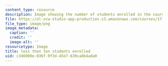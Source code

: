 ```yaml
---
content_type: resource
description: Image showing the number of students enrolled in the course.
file: https://ol-ocw-studio-app-production.s3.amazonaws.com/courses/17-445-international-relations-theory-in-the-cyber-age-fall-2015/c346900e036f9f3d45e7639ca8b4ada0_ocwimage.2016-06-08.8464964311
file_type: image/png
image_metadata:
  caption: ''
  credit: ''
  image-alt: ''
resourcetype: Image
title: less then ten students enrolled
uid: c346900e-036f-9f3d-45e7-639ca8b4ada0
---
```

